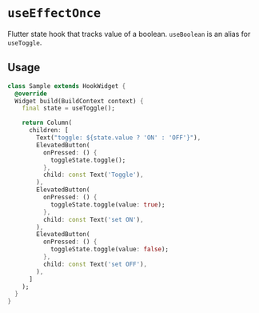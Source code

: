 # `useEffectOnce`

Flutter state hook that tracks value of a boolean.
`useBoolean` is an alias for `useToggle`.

## Usage

```dart
class Sample extends HookWidget {
  @override
  Widget build(BuildContext context) {
    final state = useToggle();

    return Column(
      children: [
        Text("toggle: ${state.value ? 'ON' : 'OFF'}"),
        ElevatedButton(
          onPressed: () {
            toggleState.toggle();
          },
          child: const Text('Toggle'),
        ),
        ElevatedButton(
          onPressed: () {
            toggleState.toggle(value: true);
          },
          child: const Text('set ON'),
        ),
        ElevatedButton(
          onPressed: () {
            toggleState.toggle(value: false);
          },
          child: const Text('set OFF'),
        ),
      ]
    );
  }
}
```
